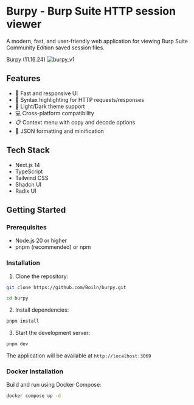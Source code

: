 # Burpy - Burp Suite HTTP session viewer

A modern, fast, and user-friendly web application for viewing Burp Suite Community Edition saved session files.

Burpy (11.16.24)
![burpy_v1](https://github.com/user-attachments/assets/325ff36e-1125-4186-8f94-7bb9e244c4c2)

## Features

-   🚀 Fast and responsive UI
-   📝 Syntax highlighting for HTTP requests/responses
-   🎨 Light/Dark theme support
-   💻 Cross-platform compatibility
-   📋 Context menu with copy and decode options
-   🎯 JSON formatting and minification

## Tech Stack

-   Next.js 14
-   TypeScript
-   Tailwind CSS
-   Shadcn UI
-   Radix UI

## Getting Started

### Prerequisites

-   Node.js 20 or higher
-   pnpm (recommended) or npm

### Installation

1. Clone the repository:

```bash
git clone https://github.com/Boiln/burpy.git
```

```bash
cd burpy
```

2. Install dependencies:

```bash
pnpm install
```

3. Start the development server:

```bash
pnpm dev
```

The application will be available at `http://localhost:3069`

### Docker Installation

Build and run using Docker Compose:

```bash
docker compose up -d
```
